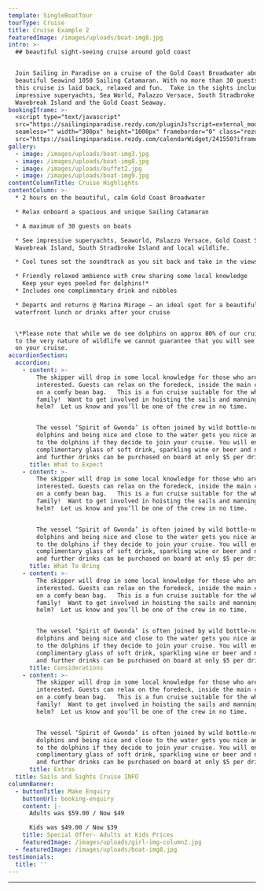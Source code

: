 ```yaml
---
template: SingleBoatTour
tourType: Cruise
title: Cruise Example 2
featuredImage: /images/uploads/boat-img8.jpg
intro: >-
  ## beautiful sight-seeing cruise around gold coast


  Join Sailing in Paradise on a cruise of the Gold Coast Broadwater aboard a
  beautiful Seawind 1050 Sailing Catamaran. With no more than 30 guests on board
  this cruise is laid back, relaxed and fun.  Take in the sights including
  impressive superyachts, Sea World, Palazzo Versace, South Stradbroke Island,
  Wavebreak Island and the Gold Coast Seaway.
bookingIframe: >-
  <script type="text/javascript"
  src="https://sailinginparadise.rezdy.com/pluginJs?script=external_modal"></script><iframe
  seamless="" width="300px" height="1000px" frameborder="0" class="rezdy"
  src="https://sailinginparadise.rezdy.com/calendarWidget/241550?iframe=true&targetFrame=_new_modal"></iframe>
gallery:
  - image: /images/uploads/boat-img3.jpg
  - image: /images/uploads/boat-img8.jpg
  - image: /images/uploads/buffet2.jpg
  - image: /images/uploads/boat-img9.jpg
contentColumnTitle: Cruise Highlights
contentColumn: >-
  * 2 hours on the beautiful, calm Gold Coast Broadwater

  * Relax onboard a spacious and unique Sailing Catamaran

  * A maximum of 30 guests on boats

  * See impressive superyachts, Seaworld, Palazzo Versace, Gold Coast Seaway,
  Wavebreak Island, South Stradbroke Island and local wildlife.

  * Cool tunes set the soundtrack as you sit back and take in the views

  * Friendly relaxed ambience with crew sharing some local knowledge
    Keep your eyes peeled for dolphins!*
  * Includes one complimentary drink and nibbles

  * Departs and returns @ Marina Mirage – an ideal spot for a beautiful
  waterfront lunch or drinks after your cruise


  \*Please note that while we do see dolphins on approx 80% of our cruises, due
  to the very nature of wildlife we cannot guarantee that you will see dolphins
  on your cruise.
accordionSection:
  accordion:
    - content: >-
        The skipper will drop in some local knowledge for those who are
        interested. Guests can relax on the foredeck, inside the main cabin, or
        on a comfy bean bag.   This is a fun cruise suitable for the whole
        family!  Want to get involved in hoisting the sails and manning the
        helm?  Let us know and you’ll be one of the crew in no time. 


        The vessel ‘Spirit of Gwonda’ is often joined by wild bottle-nose
        dolphins and being nice and close to the water gets you nice and close
        to the dolphins if they decide to join your cruise. You will enjoy one
        complimentary glass of soft drink, sparkling wine or beer and nibbles
        and further drinks can be purchased on board at only $5 per drink.
      title: What to Expect
    - content: >-
        The skipper will drop in some local knowledge for those who are
        interested. Guests can relax on the foredeck, inside the main cabin, or
        on a comfy bean bag.   This is a fun cruise suitable for the whole
        family!  Want to get involved in hoisting the sails and manning the
        helm?  Let us know and you’ll be one of the crew in no time. 


        The vessel ‘Spirit of Gwonda’ is often joined by wild bottle-nose
        dolphins and being nice and close to the water gets you nice and close
        to the dolphins if they decide to join your cruise. You will enjoy one
        complimentary glass of soft drink, sparkling wine or beer and nibbles
        and further drinks can be purchased on board at only $5 per drink.
      title: What To Bring
    - content: >-
        The skipper will drop in some local knowledge for those who are
        interested. Guests can relax on the foredeck, inside the main cabin, or
        on a comfy bean bag.   This is a fun cruise suitable for the whole
        family!  Want to get involved in hoisting the sails and manning the
        helm?  Let us know and you’ll be one of the crew in no time. 


        The vessel ‘Spirit of Gwonda’ is often joined by wild bottle-nose
        dolphins and being nice and close to the water gets you nice and close
        to the dolphins if they decide to join your cruise. You will enjoy one
        complimentary glass of soft drink, sparkling wine or beer and nibbles
        and further drinks can be purchased on board at only $5 per drink.
      title: Considerations
    - content: >-
        The skipper will drop in some local knowledge for those who are
        interested. Guests can relax on the foredeck, inside the main cabin, or
        on a comfy bean bag.   This is a fun cruise suitable for the whole
        family!  Want to get involved in hoisting the sails and manning the
        helm?  Let us know and you’ll be one of the crew in no time. 


        The vessel ‘Spirit of Gwonda’ is often joined by wild bottle-nose
        dolphins and being nice and close to the water gets you nice and close
        to the dolphins if they decide to join your cruise. You will enjoy one
        complimentary glass of soft drink, sparkling wine or beer and nibbles
        and further drinks can be purchased on board at only $5 per drink.
      title: Extras
  title: Sails and Sights Cruise INFO
columnBanner:
  - buttonTitle: Make Enquiry
    buttonUrl: booking-enquiry
    content: |-
      Adults was $59.00 / Now $49

      Kids was $49.00 / Now $39
    title: Special Offer- Adults at Kids Prices
    featuredImage: /images/uploads/girl-img-column2.jpg
  - featuredImage: /images/uploads/boat-img8.jpg
testimonials:
  title: ''
---
```



---

